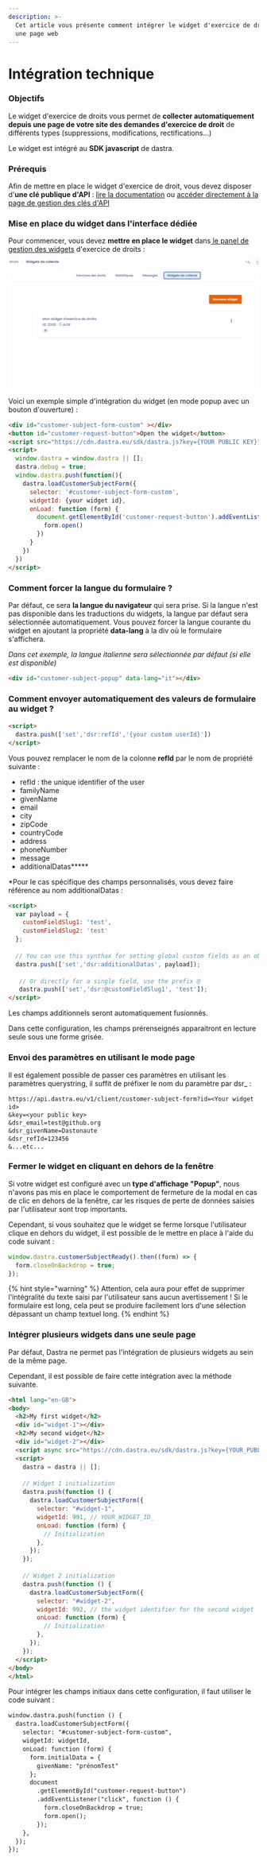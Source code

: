 ```yaml
---
description: >-
  Cet article vous présente comment intégrer le widget d'exercice de droit dans
  une page web
---
```


# Intégration technique

### Objectifs

Le widget d'exercice de droits vous permet de **collecter automatiquement depuis une page de votre site des demandes d'exercice de droit** de différents types (suppressions, modifications, rectifications...)

Le widget est intégré au **SDK javascript** de dastra.

### Prérequis

Afin de mettre en place le widget d'exercice de droit, vous devez disposer d'**une clé publique d'API** : [lire la documentation](https://doc.dastra.eu/\~/changes/OdM7a8W4pn3S8n18W72A/features/settings/gestion-des-cles-dapi) ou [accéder directement à la page de gestion des clés d'API](https://app.dastra.eu/general-settings/api)

### Mise en place du widget dans l'interface dédiée

Pour commencer, vous devez **mettre en place le widget** dans[ le panel de gestion des widgets](https://app.dasta.eu/workspace/data-subject-request/integrations) d'exercice de droits :&#x20;

![](<../../.gitbook/assets/image (250) (1) (1) (1).png>)

Voici un exemple simple d'intégration du widget (en mode popup avec un bouton d'ouverture) :

```html
<div id="customer-subject-form-custom" ></div>
<button id="customer-request-button">Open the widget</button>
<script src="https://cdn.dastra.eu/sdk/dastra.js?key={YOUR PUBLIC KEY}" async></script>
<script>
  window.dastra = window.dastra || [];
  dastra.debug = true;
  window.dastra.push(function(){
    dastra.loadCustomerSubjectForm({
      selector: '#customer-subject-form-custom',
      widgetId: {your widget id},
      onLoad: function (form) {
        document.getElementById('customer-request-button').addEventListener('click',function () {
          form.open()
        })
      }
    })
  })
</script>
```

### Comment forcer la langue du formulaire ?

Par défaut, ce sera **la langue du navigateur** qui sera prise. Si la langue n'est pas disponible dans les traductions du widgets, la langue par défaut sera sélectionnée automatiquement. Vous pouvez forcer la langue courante du widget en ajoutant la propriété **data-lang** à la div où le formulaire s'affichera.

_Dans cet exemple, la langue italienne sera sélectionnée par défaut (si elle est disponible)_

```html
<div id="customer-subject-popup" data-lang="it"></div>
```



### Comment envoyer automatiquement des valeurs de formulaire au widget ?

```html
<script>
  dastra.push(['set','dsr:refId','{your custom userId}'])
</script>
```

Vous pouvez remplacer le nom de la colonne **refId** par le nom de propriété suivante :&#x20;

* refId : the unique identifier of the user
* familyName&#x20;
* givenName
* email
* city
* zipCode
* countryCode
* address
* phoneNumber
* message
* additionalDatas**\***

\*Pour le cas spécifique des champs personnalisés, vous devez faire référence au nom additionalDatas :

```html
<script>
  var payload = {
    customFieldSlug1: 'test', 
    customFieldSlug2: 'test'
  };
  
  // You can use this synthax for setting global custom fields as an object
  dastra.push(['set','dsr:additionalDatas', payload]);
  
   // Or directly for a single field, use the prefix @
   dastra.push(['set','dsr:@customFieldSlug1', 'test']);
</script>
```

Les champs additionnels seront automatiquement fusionnés.

Dans cette configuration, les champs prérenseignés apparaitront en lecture seule sous une forme grisée.&#x20;



### Envoi des paramètres en utilisant le mode page

Il est également possible de passer ces paramètres en utilisant les paramètres querystring, il suffit de préfixer le nom du paramètre par dsr\_ :&#x20;

```url
https://api.dastra.eu/v1/client/customer-subject-form?id=<Your widget id>
&key=<your public key>
&dsr_email=test@github.org
&dsr_givenName=Dastonaute
&dsr_refId=123456
&...etc...
```

### Fermer le widget en cliquant en dehors de la fenêtre

Si votre widget est configuré avec un **type d'affichage "Popup"**, nous n'avons pas mis en place le comportement de fermeture de la modal en cas de clic en dehors de la fenêtre, car les risques de perte de données saisies par l'utilisateur sont trop importants.

Cependant, si vous souhaitez que le widget se ferme lorsque l'utilisateur clique en dehors du widget, il est possible de le mettre en place à l'aide du code suivant :&#x20;

```javascript
window.dastra.customerSubjectReady().then((form) => { 
  form.closeOnBackdrop = true; 
});
```

{% hint style="warning" %}
Attention, cela aura pour effet de supprimer l'intégralité du texte saisi par l'utilisateur sans aucun avertissement ! Si le formulaire est long, cela peut se produire facilement lors d'une sélection dépassant un champ textuel long.
{% endhint %}

### Intégrer plusieurs widgets dans une seule page

Par défaut, Dastra ne permet pas l'intégration de plusieurs widgets au sein de la même page.&#x20;

Cependant, il est possible de faire cette intégration avec la méthode suivante.&#x20;

```html
<html lang="en-GB">
<body>
  <h2>My first widget</h2>
  <div id="widget-1"></div>
  <h2>My second widget</h2>
  <div id="widget-2"></div>
  <script async src="https://cdn.dastra.eu/sdk/dastra.js?key={YOUR_PUBLIC_KEY}"></script>
  <script>
    dastra = dastra || [];
    
    // Widget 1 initialization
    dastra.push(function () {
      dastra.loadCustomerSubjectForm({
        selector: "#widget-1",
        widgetId: 991, // YOUR_WIDGET_ID_
        onLoad: function (form) {
          // Initialization
        },
      });
    });

    // Widget 2 initialization
    dastra.push(function () {
      dastra.loadCustomerSubjectForm({
        selector: "#widget-2",
        widgetId: 992, // the widget identifier for the second widget
        onLoad: function (form) {
          // Initialization
        },
      });
    });
  </script>
</body>
</html>
```

Pour intégrer les champs initiaux dans cette configuration, il faut utiliser le code suivant :&#x20;

```html
window.dastra.push(function () {
  dastra.loadCustomerSubjectForm({
    selector: "#customer-subject-form-custom",
    widgetId: widgetId,
    onLoad: function (form) {
      form.initialData = {
        givenName: "prénomTest"
      };
      document
        .getElementById("customer-request-button")
        .addEventListener("click", function () {
          form.closeOnBackdrop = true;
          form.open();
        });
    },
  });
});
```
